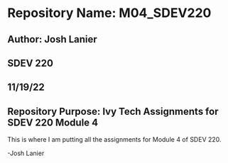 # Repository Name: M04_SDEV220

## Author: Josh Lanier 

## SDEV 220

## 11/19/22
  
## Repository Purpose: Ivy Tech Assignments for SDEV 220 Module 4

This is where I am putting all the assignments for Module 4 of SDEV 220.

-Josh Lanier

